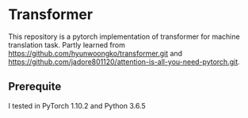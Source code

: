 # Transformer

This repository is a pytorch implementation of transformer for machine translation task. Partly learned from  https://github.com/hyunwoongko/transformer.git and https://github.com/jadore801120/attention-is-all-you-need-pytorch.git.

## Prerequite

I tested in PyTorch 1.10.2 and Python 3.6.5

